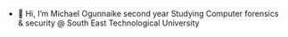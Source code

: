 - 👋 Hi, I’m Michael Ogunnaike second year Studying Computer forensics & security @ South East Technological University 

<!---
MichaelOgunn/MichaelOgunn is a ✨ special ✨ repository because its `README.md` (this file) appears on your GitHub profile.
You can click the Preview link to take a look at your changes.
--->
